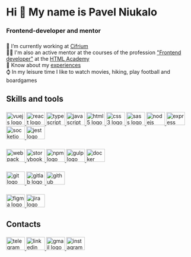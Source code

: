 <h1 align="left">Hi 👋 My name is Pavel Niukalo</h1>

###

<h3 align="left">Frontend-developer and mentor</h3>

###

<p align="left">
  🤖 I’m currently working at <a href="https://cifrium.ru/">Cifrium</a>
  <br>
  👨‍🏫 I'm also an active mentor at the courses of the profession <a href="https://htmlacademy.ru/profession/frontender">"Frontend developer"</a> at the <a href="https://htmlacademy.ru">HTML Academy</a>
  <br>
  📄 Know about my <a href="https://www.linkedin.com/in/pavel-niukalo">experiences</a>
  <br>
  ⌚ In my leisure time I like to watch movies, hiking, play football and boardgames
</p>

###

<h2 align="left">Skills and tools</h2>

###

<a href="">
<div align="left">
  <a href="https://vuejs.org/" target="_blank">
    <img src="https://cdn.jsdelivr.net/gh/devicons/devicon/icons/vuejs/vuejs-original.svg" height="35" width="50" alt="vuejs logo">
  </a>
  <a href="https://reactjs.org/" target="_blank">
    <img src="https://cdn.jsdelivr.net/gh/devicons/devicon/icons/react/react-original.svg" height="35" width="50" alt="react logo">
  </a>
  <a href="https://www.typescriptlang.org/" target="_blank">
    <img src="https://cdn.jsdelivr.net/gh/devicons/devicon/icons/typescript/typescript-original.svg" height="35" width="50" alt="typescript logo">
  </a>
  <a href="https://developer.mozilla.org/ru/docs/Web/JavaScript" target="_blank">
    <img src="https://cdn.jsdelivr.net/gh/devicons/devicon/icons/javascript/javascript-original.svg" height="35" width="50" alt="javascript logo">
  </a>
  <a href="https://developer.mozilla.org/ru/docs/Web/HTML" target="_blank">
    <img src="https://cdn.jsdelivr.net/gh/devicons/devicon/icons/html5/html5-original.svg" height="35" width="50" alt="html5 logo">
  </a>
  <a href="https://developer.mozilla.org/ru/docs/Web/CSS" target="_blank">
    <img src="https://cdn.jsdelivr.net/gh/devicons/devicon/icons/css3/css3-original.svg" height="35" width="50" alt="css3 logo">
  </a>
  <a href="https://sass-lang.com/" target="_blank">
    <img src="https://cdn.jsdelivr.net/gh/devicons/devicon/icons/sass/sass-original.svg" height="35" width="50" alt="sass logo">
  </a>
  <a href="https://nodejs.org/en/" target="_blank">
    <img src="https://cdn.jsdelivr.net/gh/devicons/devicon/icons/nodejs/nodejs-original.svg" height="35" width="50" alt="nodejs logo">
  </a>
  <a href="https://expressjs.com/ru/" target="_blank">
    <img src="https://cdn.jsdelivr.net/gh/devicons/devicon/icons/express/express-original.svg" height="35" width="50" alt="express logo">
  </a>
  <a href="https://socket.io/" target="_blank">
    <img src="https://cdn.jsdelivr.net/gh/devicons/devicon/icons/socketio/socketio-original.svg" height="35" width="50" alt="socketio logo">
  </a>
  <a href="https://jestjs.io/ru/" target="_blank">
    <img src="https://cdn.jsdelivr.net/gh/devicons/devicon/icons/jest/jest-plain.svg" height="35" width="50" alt="jest logo">
  </a>
</div>

###

<div align="left">
  <a href="https://webpack.js.org/" target="_blank">
    <img src="https://cdn.jsdelivr.net/gh/devicons/devicon/icons/webpack/webpack-original.svg" height="35" width="50" alt="webpack logo">
  </a>
  <a href="https://storybook.js.org/" target="_blank">
    <img src="https://cdn.jsdelivr.net/gh/devicons/devicon/icons/storybook/storybook-original.svg" height="35" width="50" alt="storybook logo">
  </a>
  <a href="https://www.npmjs.com/" target="_blank">
    <img src="https://cdn.jsdelivr.net/gh/devicons/devicon/icons/npm/npm-original-wordmark.svg" height="35" width="50" alt="npm logo">
  </a>
  <a href="https://gulpjs.com/" target="_blank">
    <img src="https://cdn.jsdelivr.net/gh/devicons/devicon/icons/gulp/gulp-plain.svg" height="35" width="50" alt="gulp logo">
  </a>
  <a href="https://www.docker.com/" target="_blank">
    <img src="https://cdn.jsdelivr.net/gh/devicons/devicon/icons/docker/docker-original.svg" height="35" width="50" alt="docker logo">
  </a>
</div>

###

<div align="left">
  <a href="https://git-scm.com/" target="_blank">
    <img src="https://cdn.jsdelivr.net/gh/devicons/devicon/icons/git/git-original.svg" height="35" width="50" alt="git logo">
  </a>
  <a href="https://about.gitlab.com/" target="_blank">
    <img src="https://cdn.jsdelivr.net/gh/devicons/devicon/icons/gitlab/gitlab-original.svg" height="35" width="50" alt="gitlab logo">
  </a>
  <a href="https://github.com/" target="_blank">
    <img src="https://cdn.jsdelivr.net/gh/devicons/devicon/icons/github/github-original.svg" height="35" width="50" alt="github logo">
  </a>
</div>

###

<div align="left">
  <a href="https://www.figma.com/" target="_blank">
    <img src="https://cdn.jsdelivr.net/gh/devicons/devicon/icons/figma/figma-original.svg" height="35" width="50" alt="figma logo">
  </a>
  <a href="https://www.atlassian.com/ru/software/jira" target="_blank">
    <img src="https://cdn.jsdelivr.net/gh/devicons/devicon/icons/jira/jira-original.svg" height="35" width="50" alt="jira logo">
  </a>
</div>

###

<h2 align="left">Contacts</h2>

###

<div align="left">
  <a href="https://t.me/niukalo" target="_blank">
    <img src="https://raw.githubusercontent.com/maurodesouza/profile-readme-generator/master/src/assets/icons/social/telegram/default.svg" width="50" height="35" alt="telegram logo">
  </a>
  <a href="https://www.linkedin.com/in/pavel-niukalo" target="_blank">
    <img src="https://raw.githubusercontent.com/maurodesouza/profile-readme-generator/master/src/assets/icons/social/linkedin/default.svg" width="50" height="35" alt="linkedin logo">
  </a>
  <a href="mailto:pavelniukalo.work@gmail.com" target="_blank">
    <img src="https://raw.githubusercontent.com/maurodesouza/profile-readme-generator/master/src/assets/icons/social/gmail/default.svg" width="50" height="35" alt="gmail logo">
  </a>
  <a href="https://instagram.com/pavel.niukalo?igshid=YmMyMTA2M2Y=" target="_blank">
    <img src="https://raw.githubusercontent.com/maurodesouza/profile-readme-generator/master/src/assets/icons/social/instagram/default.svg" width="50" height="35" alt="instagram logo">
  </a>
</div>

###
